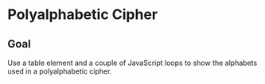 # Polyalphabetic Cipher

## Goal

Use a table element and a couple of JavaScript loops to show the alphabets used in a polyalphabetic cipher.
